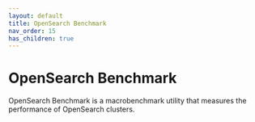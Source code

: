 ```yaml
---
layout: default
title: OpenSearch Benchmark
nav_order: 15
has_children: true
---
```


# OpenSearch Benchmark

OpenSearch Benchmark is a macrobenchmark utility that measures the performance of OpenSearch clusters.